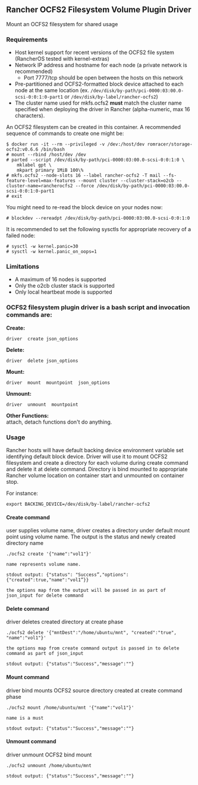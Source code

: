 ## Rancher OCFS2 Filesystem Volume Plugin Driver

Mount an OCFS2 filesystem for shared usage

### Requirements

* Host kernel support for recent versions of the OCFS2 file system (RancherOS tested with kernel-extras)
* Network IP address and hostname for each node (a private network is recommended)
  - Port 7777/tcp should be open between the hosts on this network
* Pre-partitioned and OCFS2-formatted block device attached to each node at the same location (ex. `/dev/disk/by-path/pci-0000:03:00.0-scsi-0:0:1:0-part1` or `/dev/disk/by-label/rancher-ocfs2`)
* The cluster name used for mkfs.ocfs2 **must** match the cluster name specified when deploying the driver in Rancher (alpha-numeric, max 16 characters).

An OCFS2 filesystem can be created in this container. A recommended sequence of commands to create one might be:
```
$ docker run -it --rm --privileged -v /dev:/host/dev romracer/storage-ocfs2:v0.6.6 /bin/bash
# mount --rbind /host/dev /dev
# parted --script /dev/disk/by-path/pci-0000:03:00.0-scsi-0:0:1:0 \
    mklabel gpt \
    mkpart primary 1MiB 100\%
# mkfs.ocfs2 --node-slots 16 --label rancher-ocfs2 -T mail --fs-feature-level=max-features --mount cluster --cluster-stack=o2cb --cluster-name=rancherocfs2 --force /dev/disk/by-path/pci-0000:03:00.0-scsi-0:0:1:0-part1
# exit
```
You might need to re-read the block device on your nodes now:
```
# blockdev --rereadpt /dev/disk/by-path/pci-0000:03:00.0-scsi-0:0:1:0
```
It is recommended to set the following sysctls for appropriate recovery of a failed node:
```
# sysctl -w kernel.panic=30
# sysctl -w kernel.panic_on_oops=1
```

### Limitations

* A maximum of 16 nodes is supported
* Only the o2cb cluster stack is supported
* Only local heartbeat mode is supported

### OCFS2 filesystem plugin driver is a bash script and invocation commands are:
**Create:**  
```
driver  create json_options
```

**Delete:**  
```
driver  delete json_options
```

**Mount:**
```
driver  mount  mountpoint  json_options
```

**Unmount:**
```
driver  unmount  mountpoint
```

**Other Functions:**  
attach, detach functions don't do anything.  

### Usage
Rancher hosts will have default backing device environment variable set identifying default block device.  Driver will use it to mount OCFS2 filesystem and create a directory for each volume during create command and delete it at delete command.  Directory is bind mounted to appropriate Rancher volume location on container start and unmounted on container stop.

For instance:
```
export BACKING_DEVICE=/dev/disk/by-label/rancher-ocfs2
```

#### Create command
user supplies volume name, driver creates a directory under default mount point using volume name.
The output is the status and newly created directory name

```
./ocfs2 create '{"name":"vol1"}'

name represents volume name.

stdout output: {"status": "Success”,"options":{"created":true,"name":"vol1”}}

the options map from the output will be passed in as part of json_input for delete command
```

#### Delete command
driver deletes created directory at create phase

```
./ocfs2 delete '{"mntDest":"/home/ubuntu/mnt", "created":"true", "name":"vol1"}'

the options map from create command output is passed in to delete command as part of json_input

stdout output: {"status":"Success","message":""}
```

#### Mount command
driver bind mounts OCFS2 source directory created at create command phase

```
./ocfs2 mount /home/ubuntu/mnt '{"name":"vol1"}'

name is a must

stdout output: {"status":"Success","message":""}
```

#### Unmount command
driver unmount OCFS2 bind mount

```
./ocfs2 unmount /home/ubuntu/mnt

stdout output: {"status":"Success","message":""}
```
